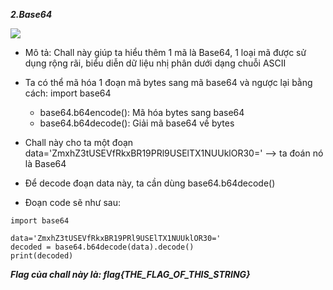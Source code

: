 ***2.Base64***

![](https://i.imgur.com/nff4zHR.png)

-   Mô tả: Chall này giúp ta hiểu thêm 1 mã là Base64, 1 loại mã được sử dụng rộng rãi, biểu diễn dữ liệu nhị phân dưới dạng chuỗi ASCII

-   Ta có thể mã hóa 1 đoạn mã bytes sang mã base64 và ngược lại bằng cách:
    import base64
    +   base64.b64encode(): Mã hóa bytes sang base64
    +   base64.b64decode(): Giải mã base64 về bytes
-   Chall này cho ta một đoạn data='ZmxhZ3tUSEVfRkxBR19PRl9USElTX1NUUklOR30='
--> ta đoán nó là Base64

-   Để decode đoạn data này, ta cần dùng base64.b64decode()

-   Đoạn code sẽ như sau:
```
import base64

data='ZmxhZ3tUSEVfRkxBR19PRl9USElTX1NUUklOR30='
decoded = base64.b64decode(data).decode()
print(decoded)

```
***Flag của chall này là: flag{THE_FLAG_OF_THIS_STRING}***